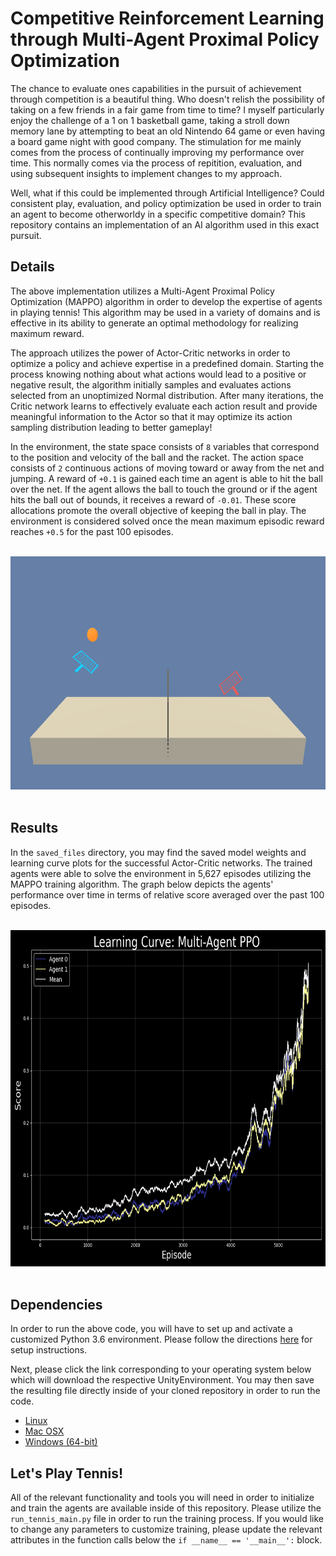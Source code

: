 # Competitive Reinforcement Learning through Multi-Agent Proximal Policy Optimization

The chance to evaluate ones capabilities in the pursuit of achievement through competition is a beautiful thing.  Who doesn't relish the possibility of taking on a few friends in a fair game from time to time?  I myself particularly enjoy the challenge of a 1 on 1 basketball game, taking a stroll down memory lane by attempting to beat an old Nintendo 64 game or even having a board game night with good company.  The stimulation for me mainly comes from the process of continually improving my performance over time.  This normally comes via the process of repitition, evaluation, and using subsequent insights to implement changes to my approach.

Well, what if this could be implemented through Artificial Intelligence?  Could consistent play, evaluation, and policy optimization be used in order to train an agent to become otherworldy in a specific competitive domain?  This repository contains an implementation of an AI algorithm used in this exact pursuit.

## Details

The above implementation utilizes a Multi-Agent Proximal Policy Optimization (MAPPO) algorithm in order to develop the expertise of agents in playing tennis!  This algorithm may be used in a variety of domains and is effective in its ability to generate an optimal methodology for realizing maximum reward.

The approach utilizes the power of Actor-Critic networks in order to optimize a policy and achieve expertise in a predefined domain.  Starting the process knowing nothing about what actions would lead to a positive or negative result, the algorithm initially samples and evaluates actions selected from an unoptimized Normal distribution.  After many iterations, the Critic network learns to effectively evaluate each action result and provide meaningful information to the Actor so that it may optimize its action sampling distribution leading to better gameplay!

In the environment, the state space consists of `8` variables that correspond to the position and velocity of the ball and the racket.  The action space consists of `2` continuous actions of moving toward or away from the net and jumping.  A reward of `+0.1` is gained each time an agent is able to hit the ball over the net.  If the agent allows the ball to touch the ground or if the agent hits the ball out of bounds, it receives a reward of `-0.01`.  These score allocations promote the overall objective of keeping the ball in play.  The environment is considered solved once the mean maximum episodic reward reaches `+0.5` for the past 100 episodes.

<br />

<div align="center">
  <img width="700" height="373" src="saved_files/play_tennis.png">
</div>

<br />

## Results
In the `saved_files` directory, you may find the saved model weights and learning curve plots for the successful Actor-Critic networks.  The trained agents were able to solve the environment in 5,627 episodes utilizing the MAPPO training algorithm.  The graph below depicts the agents' performance over time in terms of relative score averaged over the past 100 episodes.

<br />

<div align="center">
  <img width="700" height="538" img src="saved_files/scores_5627.png">
</div>

<br />

## Dependencies
In order to run the above code, you will have to set up and activate a customized Python 3.6 environment.  Please follow the directions [here](https://github.com/udacity/deep-reinforcement-learning#dependencies) for setup instructions.

Next, please click the link corresponding to your operating system below which will download the respective UnityEnvironment.  You may then save the resulting file directly inside of your cloned repository in order to run the code.
* [Linux](https://s3-us-west-1.amazonaws.com/udacity-drlnd/P3/Tennis/Tennis_Linux.zip)
* [Mac OSX](https://s3-us-west-1.amazonaws.com/udacity-drlnd/P3/Tennis/Tennis.app.zip)
* [Windows (64-bit)](https://s3-us-west-1.amazonaws.com/udacity-drlnd/P3/Tennis/Tennis_Windows_x86_64.zip)

## Let's Play Tennis!
All of the relevant functionality and tools you will need in order to initialize and train the agents are available inside of this repository.  Please utilize the `run_tennis_main.py` file in order to run the training process.  If you would like to change any parameters to customize training, please update the relevant attributes in the function calls below the `if __name__ == '__main__':` block.
